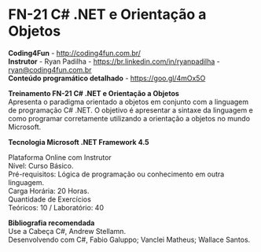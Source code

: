 # FN-21 C# .NET e Orientação a Objetos

<b>Coding4Fun</b> - http://coding4fun.com.br/</br>
<b>Instrutor</b> - Ryan Padilha - https://br.linkedin.com/in/ryanpadilha - ryan@coding4fun.com.br</br>
<b>Conteúdo programático detalhado</b> - https://goo.gl/4mOx5O</br>

<b>Treinamento FN-21 C# .NET e Orientação a Objetos</b></br>
Apresenta o paradigma orientado a objetos em conjunto com a linguagem de programação C# .NET. O objetivo é apresentar a sintaxe da linguagem e como programar corretamente utilizando a orientação a objetos no mundo Microsoft.

<b>Tecnologia Microsoft .NET Framework 4.5</b></br>

Plataforma Online com Instrutor</br>
Nível: Curso Básico.</br>
Pré-requisitos: Lógica de programação ou conhecimento em outra linguagem.</br>
Carga Horária: 20 Horas.</br>
Quantidade de Exercícios </br>
Teóricos: 10 / Laboratório: 40

<b>Bibliografia recomendada</b></br>
Use a Cabeça C#, Andrew Stellamn.</br>
Desenvolvendo com C#, Fabio Galuppo; Vanclei Matheus; Wallace Santos.
